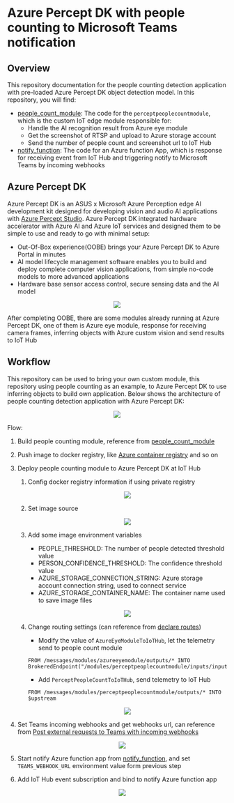 # Azure Percept DK with people counting to Microsoft Teams notification


## Overview

This repository documentation for the people counting detection application with pre-loaded Azure Percept DK object detection model.
In this repository, you will find:

* [people_count_module](people_count_module): The code for the `perceptpeoplecountmodule`, which is the custom IoT edge module responsible for:
  * Handle the AI recognition result from Azure eye module
  * Get the screenshot of RTSP and upload to Azure storage account
  * Send the number of people count and screenshot url to IoT Hub
* [notify_function](notify_function): The code for an Azure function App, which is response for receiving event from IoT Hub and triggering notify to Microsoft Teams by incoming webhooks


## Azure Percept DK

Azure Percept DK is an ASUS x Microsoft Azure Perception edge AI development kit designed for developing vision and audio AI applications with [Azure Percept Studio](https://docs.microsoft.com/en-us/azure/azure-percept/overview-azure-percept-studio). Azure Percept DK integrated hardware accelerator with Azure AI and Azure IoT services and designed them to be simple to use and ready to go with minimal setup:
  * Out-Of-Box experience(OOBE) brings your Azure Percept DK to Azure Portal in minutes
  * AI model lifecycle management software enables you to build and deploy complete computer vision applications, from simple no-code models to more advanced applications
  * Hardware base sensor access control, secure sensing data and the AI model
<p align="center">
  <img src="images/Hardware Feature_final.png"/>
</p>

After completing OOBE, there are some modules already running at Azure Percept DK, one of them is Azure eye module, response for receiving camera frames, inferring objects with Azure custom vision and send results to IoT Hub

## Workflow

This repository can be used to bring your own custom module, this repository using people counting as an example, to Azure Percept DK to use inferring objects to build own application. Below shows the architecture of people counting detection application with Azure Percept DK:
<p align="center">
  <img src="images/architecture.jpg"/>
</p>

Flow:

1. Build people counting module, reference from [people_count_module](people_count_module)

2. Push image to docker registry, like [Azure container registry](https://docs.microsoft.com/en-us/azure/container-registry/) and so on

3. Deploy people counting module to Azure Percept DK at IoT Hub

   1. Config docker registry information if using private registry
      <p align="center">
        <img src="images/module_registry.png"/>
      </p>

   2. Set image source
      <p align="center">
        <img src="images/module_add.png"/>
      </p>

   3. Add some image environment variables
       * PEOPLE_THRESHOLD: The number of people detected threshold value
       * PERSON_CONFIDENCE_THRESHOLD: The confidence threshold value
       * AZURE_STORAGE_CONNECTION_STRING: Azure storage account connection string, used to connect service
       * AZURE_STORAGE_CONTAINER_NAME: The container name used to save image files
        <p align="center">
          <img src="images/module_env.png"/>
        </p>

    4. Change routing settings (can reference from [declare routes](https://docs.microsoft.com/en-us/azure/iot-edge/module-composition?view=iotedge-2020-11#declare-routes))
       * Modify the value of `AzureEyeModuleToIoTHub`, let the telemetry send to people count module
        ```
        FROM /messages/modules/azureeyemodule/outputs/* INTO BrokeredEndpoint("/modules/perceptpeoplecountmodule/inputs/input1")
        ```
       * Add `PerceptPeopleCountToIoTHub`, send telemetry to IoT Hub
        ```
        FROM /messages/modules/perceptpeoplecountmodule/outputs/* INTO $upstream
        ```
          <p align="center">
            <img src="images/module_route.png"/>
          </p>

4. Set Teams incoming webhooks and get webhooks url, can reference from [Post external requests to Teams with incoming webhooks](https://docs.microsoft.com/en-us/microsoftteams/platform/webhooks-and-connectors/how-to/add-incoming-webhook)
    <p align="center">
      <img src="images/teams.png"/>
    </p>

5. Start notify Azure function app from [notify_function](notify_function), and set `TEAMS_WEBHOOK_URL` environment value form previous step

6. Add IoT Hub event subscription and bind to notify Azure function app
    <p align="center">
      <img src="images/iothub_event.png"/>
    </p>

